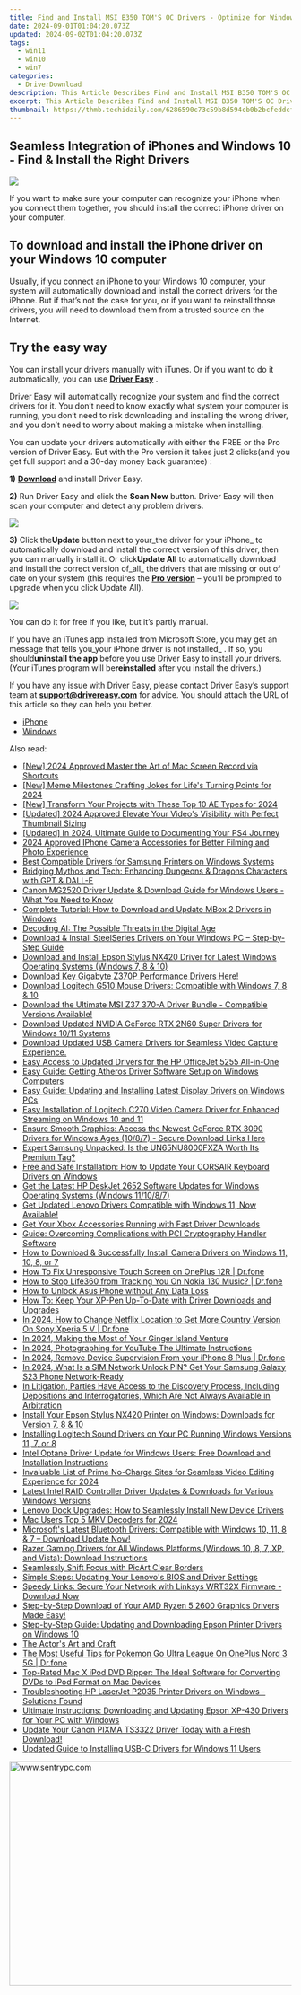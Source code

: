 ```yaml
---
title: Find and Install MSI B350 TOM'S OC Drivers - Optimize for Windows 11/7 Platforms
date: 2024-09-01T01:04:20.073Z
updated: 2024-09-02T01:04:20.073Z
tags:
  - win11
  - win10
  - win7
categories:
  - DriverDownload
description: This Article Describes Find and Install MSI B350 TOM'S OC Drivers - Optimize for Windows 11/7 Platforms
excerpt: This Article Describes Find and Install MSI B350 TOM'S OC Drivers - Optimize for Windows 11/7 Platforms
thumbnail: https://thmb.techidaily.com/6286590c73c59b8d594cb0b2bcfeddcf75c266e1c9f05737fe2466998b55fc4d.jpg
---
```


## Seamless Integration of iPhones and Windows 10 - Find & Install the Right Drivers

![](https://images.drivereasy.com/wp-content/uploads/2018/07/img_5b584bdad29dc.jpg)

 If you want to make sure your computer can recognize your iPhone when you connect them together, you should install the correct iPhone driver on your computer.

## To download and install the iPhone driver on your Windows 10 computer

 Usually, if you connect an iPhone to your Windows 10 computer, your system will automatically download and install the correct drivers for the iPhone. But if that’s not the case for you, or if you want to reinstall those drivers, you will need to download them from a trusted source on the Internet.

## Try the easy way

 You can install your drivers manually with iTunes. Or if you want to do it automatically, you can use **[Driver Easy](https://tools.techidaily.com/drivereasy/download/)**  .

 Driver Easy will automatically recognize your system and find the correct drivers for it. You don’t need to know exactly what system your computer is running, you don’t need to risk downloading and installing the wrong driver, and you don’t need to worry about making a mistake when installing.

 You can update your drivers automatically with either the FREE or the Pro version of Driver Easy. But with the Pro version it takes just 2 clicks(and you get full support and a 30-day money back guarantee) :

**1)** [**Download**](https://tools.techidaily.com/drivereasy/download/) and install Driver Easy.

**2)** Run Driver Easy and click the **Scan Now** button. Driver Easy will then scan your computer and detect any problem drivers.

![](https://images.drivereasy.com/wp-content/uploads/2018/07/img_5b3dc1c9de503.jpg)

**3)** Click the**Update** button next to your_the driver for your iPhone_ to automatically download and install the correct version of this driver, then you can manually install it. Or click**Update All**  to automatically download and install the correct version of_all_ the drivers that are missing or out of date on your system (this requires the **[Pro version](https://tools.techidaily.com/drivereasy/download/)**  – you’ll be prompted to upgrade when you click Update All).

![](https://images.drivereasy.com/wp-content/uploads/2018/07/img_5b51bf3e4a8d6.jpg)

 You can do it for free if you like, but it’s partly manual.

 If you have an iTunes app installed from Microsoft Store, you may get an message that tells you_your iPhone driver is not installed_ . If so, you should**uninstall the app** before you use Driver Easy to install your drivers. (Your iTunes program will be**reinstalled** after you install the drivers.)

 If you have any issue with Driver Easy, please contact Driver Easy’s support team at **[support@drivereasy.com](https://tools.techidaily.com/drivereasy/download/)**  for advice. You should attach the URL of this article so they can help you better.

* [iPhone](https://tools.techidaily.com/drivereasy/download/)
* [Windows](https://tools.techidaily.com/drivereasy/download/)

<ins class="adsbygoogle"
     style="display:block"
     data-ad-format="autorelaxed"
     data-ad-client="ca-pub-7571918770474297"
     data-ad-slot="1223367746"></ins>



<ins class="adsbygoogle"
     style="display:block"
     data-ad-client="ca-pub-7571918770474297"
     data-ad-slot="8358498916"
     data-ad-format="auto"
     data-full-width-responsive="true"></ins>

<span class="atpl-alsoreadstyle">Also read:</span>
<div><ul>
<li><a href="https://remote-screen-capture.techidaily.com/new-2024-approved-master-the-art-of-mac-screen-record-via-shortcuts/"><u>[New] 2024 Approved  Master the Art of Mac Screen Record via Shortcuts</u></a></li>
<li><a href="https://fox-hovers.techidaily.com/new-meme-milestones-crafting-jokes-for-lifes-turning-points-for-2024/"><u>[New] Meme Milestones  Crafting Jokes for Life's Turning Points for 2024</u></a></li>
<li><a href="https://fox-friendly.techidaily.com/new-transform-your-projects-with-these-top-10-ae-types-for-2024/"><u>[New] Transform Your Projects with These Top 10 AE Types for 2024</u></a></li>
<li><a href="https://facebook-record-videos.techidaily.com/updated-2024-approved-elevate-your-videos-visibility-with-perfect-thumbnail-sizing/"><u>[Updated] 2024 Approved  Elevate Your Video's Visibility with Perfect Thumbnail Sizing</u></a></li>
<li><a href="https://screen-recording.techidaily.com/updated-in-2024-ultimate-guide-to-documenting-your-ps4-journey/"><u>[Updated] In 2024, Ultimate Guide to Documenting Your PS4 Journey</u></a></li>
<li><a href="https://article-posts.techidaily.com/2024-approved-iphone-camera-accessories-for-better-filming-and-photo-experience/"><u>2024 Approved  IPhone Camera Accessories for Better Filming and Photo Experience</u></a></li>
<li><a href="https://driver-download.techidaily.com/best-compatible-drivers-for-samsung-printers-on-windows-systems/"><u>Best Compatible Drivers for Samsung Printers on Windows Systems</u></a></li>
<li><a href="https://tech-hub.techidaily.com/bridging-mythos-and-tech-enhancing-dungeons-and-dragons-characters-with-gpt-and-dall-e/"><u>Bridging Mythos and Tech: Enhancing Dungeons & Dragons Characters with GPT & DALL-E</u></a></li>
<li><a href="https://driver-download.techidaily.com/canon-mg2520-driver-update-and-download-guide-for-windows-users-what-you-need-to-know/"><u>Canon MG2520 Driver Update & Download Guide for Windows Users - What You Need to Know</u></a></li>
<li><a href="https://driver-download.techidaily.com/complete-tutorial-how-to-download-and-update-mbox-2-drivers-in-windows/"><u>Complete Tutorial: How to Download and Update MBox 2 Drivers in Windows</u></a></li>
<li><a href="https://tech-revival.techidaily.com/decoding-ai-the-possible-threats-in-the-digital-age/"><u>Decoding AI: The Possible Threats in the Digital Age</u></a></li>
<li><a href="https://driver-download.techidaily.com/download-and-install-steelseries-drivers-on-your-windows-pc-step-by-step-guide/"><u>Download & Install SteelSeries Drivers on Your Windows PC – Step-by-Step Guide</u></a></li>
<li><a href="https://driver-download.techidaily.com/download-and-install-epson-stylus-nx420-driver-for-latest-windows-operating-systems-windows-7-8-and-10/"><u>Download and Install Epson Stylus NX420 Driver for Latest Windows Operating Systems (Windows 7, 8 & 10)</u></a></li>
<li><a href="https://driver-download.techidaily.com/download-key-gigabyte-z370p-performance-drivers-here/"><u>Download Key Gigabyte Z370P Performance Drivers Here!</u></a></li>
<li><a href="https://driver-download.techidaily.com/download-logitech-g510-mouse-drivers-compatible-with-windows-7-8-and-10/"><u>Download Logitech G510 Mouse Drivers: Compatible with Windows 7, 8 & 10</u></a></li>
<li><a href="https://driver-download.techidaily.com/1722965785037-download-the-ultimate-msi-z37-370-a-driver-bundle-compatible-versions-available/"><u>Download the Ultimate MSI Z37 370-A Driver Bundle - Compatible Versions Available!</u></a></li>
<li><a href="https://driver-download.techidaily.com/download-updated-nvidia-geforce-rtx-2n60-super-drivers-for-windows-1011-systems/"><u>Download Updated NVIDIA GeForce RTX 2N60 Super Drivers for Windows 10/11 Systems</u></a></li>
<li><a href="https://driver-download.techidaily.com/1722967390378-download-updated-usb-camera-drivers-for-seamless-video-capture-experience/"><u>Download Updated USB Camera Drivers for Seamless Video Capture Experience.</u></a></li>
<li><a href="https://driver-download.techidaily.com/easy-access-to-updated-drivers-for-the-hp-officejet-5255-all-in-one/"><u>Easy Access to Updated Drivers for the HP OfficeJet 5255 All-in-One</u></a></li>
<li><a href="https://driver-download.techidaily.com/easy-guide-getting-atheros-driver-software-setup-on-windows-computers/"><u>Easy Guide: Getting Atheros Driver Software Setup on Windows Computers</u></a></li>
<li><a href="https://driver-download.techidaily.com/easy-guide-updating-and-installing-latest-display-drivers-on-windows-pcs/"><u>Easy Guide: Updating and Installing Latest Display Drivers on Windows PCs</u></a></li>
<li><a href="https://driver-download.techidaily.com/easy-installation-of-logitech-c270-video-camera-driver-for-enhanced-streaming-on-windows-10-and-11/"><u>Easy Installation of Logitech C270 Video Camera Driver for Enhanced Streaming on Windows 10 and 11</u></a></li>
<li><a href="https://driver-download.techidaily.com/ensure-smooth-graphics-access-the-newest-geforce-rtx-3090-drivers-for-windows-ages-1087-secure-download-links-here/"><u>Ensure Smooth Graphics: Access the Newest GeForce RTX 3090 Drivers for Windows Ages (10/8/7) - Secure Download Links Here</u></a></li>
<li><a href="https://buynow-info.techidaily.com/expert-samsung-unpacked-is-the-un65nu8000fxza-worth-its-premium-tag/"><u>Expert Samsung Unpacked: Is the UN65NU8000FXZA Worth Its Premium Tag?</u></a></li>
<li><a href="https://driver-download.techidaily.com/free-and-safe-installation-how-to-update-your-corsair-keyboard-drivers-on-windows/"><u>Free and Safe Installation: How to Update Your CORSAIR Keyboard Drivers on Windows</u></a></li>
<li><a href="https://driver-download.techidaily.com/get-the-latest-hp-deskjet-2652-software-updates-for-windows-operating-systems-windows-111087/"><u>Get the Latest HP DeskJet 2652 Software Updates for Windows Operating Systems (Windows 11/10/8/7)</u></a></li>
<li><a href="https://driver-download.techidaily.com/get-updated-lenovo-drivers-compatible-with-windows-11-now-available/"><u>Get Updated Lenovo Drivers Compatible with Windows 11, Now Available!</u></a></li>
<li><a href="https://driver-download.techidaily.com/get-your-xbox-accessories-running-with-fast-driver-downloads/"><u>Get Your Xbox Accessories Running with Fast Driver Downloads</u></a></li>
<li><a href="https://driver-download.techidaily.com/guide-overcoming-complications-with-pci-cryptography-handler-software/"><u>Guide: Overcoming Complications with PCI Cryptography Handler Software</u></a></li>
<li><a href="https://driver-download.techidaily.com/how-to-download-and-successfully-install-camera-drivers-on-windows-11-10-8-or-7/"><u>How to Download & Successfully Install Camera Drivers on Windows 11, 10, 8, or 7</u></a></li>
<li><a href="https://fix-guide.techidaily.com/how-to-fix-unresponsive-touch-screen-on-oneplus-12r-drfone-by-drfone-fix-android-problems-fix-android-problems/"><u>How To Fix Unresponsive Touch Screen on OnePlus 12R | Dr.fone</u></a></li>
<li><a href="https://change-location.techidaily.com/how-to-stop-life360-from-tracking-you-on-nokia-130-music-drfone-by-drfone-virtual-android/"><u>How to Stop Life360 from Tracking You On Nokia 130 Music? | Dr.fone</u></a></li>
<li><a href="https://android-unlock.techidaily.com/how-to-unlock-asus-phone-without-any-data-loss-by-drfone-android/"><u>How to Unlock Asus Phone without Any Data Loss</u></a></li>
<li><a href="https://driver-download.techidaily.com/how-to-keep-your-xp-pen-up-to-date-with-driver-downloads-and-upgrades/"><u>How To: Keep Your XP-Pen Up-To-Date with Driver Downloads and Upgrades</u></a></li>
<li><a href="https://review-topics.techidaily.com/in-2024-how-to-change-netflix-location-to-get-more-country-version-on-sony-xperia-5-v-drfone-by-drfone-virtual-android/"><u>In 2024, How to Change Netflix Location to Get More Country Version On Sony Xperia 5 V | Dr.fone</u></a></li>
<li><a href="https://desktop-recording.techidaily.com/in-2024-making-the-most-of-your-ginger-island-venture/"><u>In 2024, Making the Most of Your Ginger Island Venture</u></a></li>
<li><a href="https://extra-guidance.techidaily.com/in-2024-photographing-for-youtube-the-ultimate-instructions/"><u>In 2024, Photographing for YouTube  The Ultimate Instructions</u></a></li>
<li><a href="https://iphone-unlock.techidaily.com/in-2024-remove-device-supervision-from-your-iphone-8-plus-drfone-by-drfone-ios/"><u>In 2024, Remove Device Supervision From your iPhone 8 Plus | Dr.fone</u></a></li>
<li><a href="https://sim-unlock.techidaily.com/in-2024-what-is-a-sim-network-unlock-pin-get-your-samsung-galaxy-s23-phone-network-ready-by-drfone-android/"><u>In 2024, What Is a SIM Network Unlock PIN? Get Your Samsung Galaxy S23 Phone Network-Ready</u></a></li>
<li><a href="https://driver-download.techidaily.com/in-litigation-parties-have-access-to-the-discovery-process-including-depositions-and-interrogatories-which-are-not-always-available-in-arbitration/"><u>In Litigation, Parties Have Access to the Discovery Process, Including Depositions and Interrogatories, Which Are Not Always Available in Arbitration</u></a></li>
<li><a href="https://driver-download.techidaily.com/install-your-epson-stylus-nx420-printer-on-windows-downloads-for-version-7-8-and-10/"><u>Install Your Epson Stylus NX420 Printer on Windows: Downloads for Version 7, 8 & 10</u></a></li>
<li><a href="https://driver-download.techidaily.com/installing-logitech-sound-drivers-on-your-pc-running-windows-versions-11-7-or-8/"><u>Installing Logitech Sound Drivers on Your PC Running Windows Versions 11, 7, or 8</u></a></li>
<li><a href="https://driver-download.techidaily.com/intel-optane-driver-update-for-windows-users-free-download-and-installation-instructions/"><u>Intel Optane Driver Update for Windows Users: Free Download and Installation Instructions</u></a></li>
<li><a href="https://extra-approaches.techidaily.com/invaluable-list-of-prime-no-charge-sites-for-seamless-video-editing-experience-for-2024/"><u>Invaluable List of Prime No-Charge Sites for Seamless Video Editing Experience for 2024</u></a></li>
<li><a href="https://driver-download.techidaily.com/latest-intel-raid-controller-driver-updates-and-downloads-for-various-windows-versions/"><u>Latest Intel RAID Controller Driver Updates & Downloads for Various Windows Versions</u></a></li>
<li><a href="https://driver-download.techidaily.com/lenovo-dock-upgrades-how-to-seamlessly-install-new-device-drivers/"><u>Lenovo Dock Upgrades: How to Seamlessly Install New Device Drivers</u></a></li>
<li><a href="https://extra-approaches.techidaily.com/mac-users-top-5-mkv-decoders-for-2024/"><u>Mac Users  Top 5 MKV Decoders for 2024</u></a></li>
<li><a href="https://driver-download.techidaily.com/microsofts-latest-bluetooth-drivers-compatible-with-windows-10-11-8-and-7-download-update-now/"><u>Microsoft's Latest Bluetooth Drivers: Compatible with Windows 10, 11, 8 & 7 – Download Update Now!</u></a></li>
<li><a href="https://driver-download.techidaily.com/razer-gaming-drivers-for-all-windows-platforms-windows-10-8-7-xp-and-vista-download-instructions/"><u>Razer Gaming Drivers for All Windows Platforms (Windows 10, 8, 7, XP, and Vista): Download Instructions</u></a></li>
<li><a href="https://extra-information.techidaily.com/seamlessly-shift-focus-with-picart-clear-borders/"><u>Seamlessly Shift Focus with PicArt Clear Borders</u></a></li>
<li><a href="https://driver-download.techidaily.com/simple-steps-updating-your-lenovos-bios-and-driver-settings/"><u>Simple Steps: Updating Your Lenovo's BIOS and Driver Settings</u></a></li>
<li><a href="https://driver-download.techidaily.com/speedy-links-secure-your-network-with-linksys-wrt32x-firmware-download-now/"><u>Speedy Links: Secure Your Network with Linksys WRT32X Firmware - Download Now</u></a></li>
<li><a href="https://driver-download.techidaily.com/step-by-step-download-of-your-amd-ryzen-5-2600-graphics-drivers-made-easy/"><u>Step-by-Step Download of Your AMD Ryzen 5 2600 Graphics Drivers Made Easy!</u></a></li>
<li><a href="https://driver-download.techidaily.com/step-by-step-guide-updating-and-downloading-epson-printer-drivers-on-windows-10/"><u>Step-by-Step Guide: Updating and Downloading Epson Printer Drivers on Windows 10</u></a></li>
<li><a href="https://driver-download.techidaily.com/the-actors-art-and-craft/"><u>The Actor's Art and Craft</u></a></li>
<li><a href="https://android-pokemon-go.techidaily.com/the-most-useful-tips-for-pokemon-go-ultra-league-on-oneplus-nord-3-5g-drfone-by-drfone-virtual-android/"><u>The Most Useful Tips for Pokemon Go Ultra League On OnePlus Nord 3 5G | Dr.fone</u></a></li>
<li><a href="https://tech-revival.techidaily.com/top-rated-mac-x-ipod-dvd-ripper-the-ideal-software-for-converting-dvds-to-ipod-format-on-mac-devices/"><u>Top-Rated Mac X iPod DVD Ripper: The Ideal Software for Converting DVDs to iPod Format on Mac Devices</u></a></li>
<li><a href="https://driver-download.techidaily.com/troubleshooting-hp-laserjet-p2035-printer-drivers-on-windows-solutions-found/"><u>Troubleshooting HP LaserJet P2035 Printer Drivers on Windows - Solutions Found</u></a></li>
<li><a href="https://driver-download.techidaily.com/ultimate-instructions-downloading-and-updating-epson-xp-430-drivers-for-your-pc-with-windows/"><u>Ultimate Instructions: Downloading and Updating Epson XP-430 Drivers for Your PC with Windows</u></a></li>
<li><a href="https://driver-download.techidaily.com/update-your-canon-pixma-ts3322-driver-today-with-a-fresh-download/"><u>Update Your Canon PIXMA TS3322 Driver Today with a Fresh Download!</u></a></li>
<li><a href="https://driver-download.techidaily.com/updated-guide-to-installing-usb-c-drivers-for-windows-11-users/"><u>Updated Guide to Installing USB-C Drivers for Windows 11 Users</u></a></li>
</ul></div>

<!-- affiliate ads begin -->
<a href="https://sentrypc.7eer.net/c/5597632/398453/3022" target="_top" id="398453"><img src="//a.impactradius-go.com/display-ad/3022-398453" border="0" alt="www.sentrypc.com" width="580" height="400"/></a><img height="0" width="0" src="https://sentrypc.7eer.net/i/5597632/398453/3022" style="position:absolute;visibility:hidden;" border="0" />
<!-- affiliate ads end -->